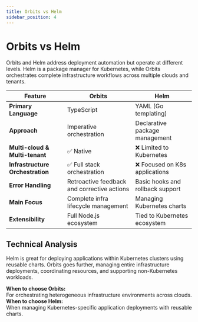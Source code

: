 ```yaml
---
title: Orbits vs Helm
sidebar_position: 4
---
```


# Orbits vs Helm

Orbits and Helm address deployment automation but operate at different levels. Helm is a package manager for Kubernetes, while Orbits orchestrates complete infrastructure workflows across multiple clouds and tenants.

| Feature                        | Orbits                                               | Helm                                 |
|--------------------------------|------------------------------------------------------|--------------------------------------|
| **Primary Language**           | TypeScript                                           | YAML (Go templating)                |
| **Approach**                   | Imperative orchestration                             | Declarative package management      |
| **Multi-cloud & Multi-tenant** | ✅ Native                                             | ❌ Limited to Kubernetes             |
| **Infrastructure Orchestration**| ✅ Full stack orchestration                          | ❌ Focused on K8s applications       |
| **Error Handling**             | Retroactive feedback and corrective actions          | Basic hooks and rollback support    |
| **Main Focus**                 | Complete infra lifecycle management                  | Managing Kubernetes charts           |
| **Extensibility**              | Full Node.js ecosystem                               | Tied to Kubernetes ecosystem         |

## Technical Analysis 
Helm is great for deploying applications within Kubernetes clusters using reusable charts. Orbits goes further, managing entire infrastructure deployments, coordinating resources, and supporting non-Kubernetes workloads.

**When to choose Orbits:**  
For orchestrating heterogeneous infrastructure environments across clouds.  
**When to choose Helm:**  
When managing Kubernetes-specific application deployments with reusable charts.

